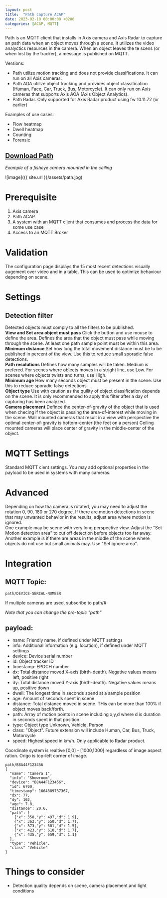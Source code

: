 ```yaml
---
layout: post
title:  "Path capture ACAP"
date: 2023-02-10 00:00:00 +0200
categories: [ACAP, MQTT]
---
```

Path is an MQTT client that installs in Axis camera and Axis Radar to capture an path data when an object moves through a scene.  It utilizes the video analyctics resources in the camera. When an object leaves the te scens (or when lost by the tracker), a message is published on MQTT. 

Versions:
* Path utilize motion tracking and does not provide classifications.  It can run on all Axis cameras.
* Path AOA utilize object tracking and provides object classification (Human, Face, Car, Truck, Bus, Motorcycle).  It can only run on Axis cameras that supports Axis AOA (Axis Object Analytics).
* Path Radar.  Only supported for Axis Radar product using fw 10.11.72 (or earlier)

Examples of use cases:
* Flow heatmap
* Dwell heatmap
* Counting
* Forensic

## [Download Path](https://acap.juhlin.me/package/path)

_Example of a fisheye camera mounted in the ceiling_  

![image]({{ site.url }}/assets/path.jpg)

# Prerequisite
1. Axis camera  
2. Path ACAP
3. A system with an MQTT client that consumes and process the data for some use case  
4. Access to an MQTT Broker

# Validation
The configuration page displays the 15 most recent detections visually augement over video and in a table.  This can be used to optimize behaviour depending on scene.

# Settings

## Detection filter
Detected objects must comply to all the filters to be published.
&nbsp;\
**View and Set area object must pass**
Click the button and use mouse to define the area. Defines the area that the object must pass while moving through the scene.  At least one path sample point must be within this area.
\
**Minimum distance**
Set how long the total movement distance must be to be published in percent of the view.  Use this to reduce small sporadic false detections.
\
**Path resolutions**
Defines how many samples will be taken. Medium is prefered.  For scenes where objects moves in a stright line, use Low.  For scenes where objects twists and turns, use High.
\
**Minimum age**
How many seconds object must be present in the scene.  Use this to reduce sporadic false detections.
\
**Object type**
Use with caution as the quility of object classification depends on the scene.  It is only recommended to apply this filter after a day of capturing has been analyzed.
\
**Camera placement**
Defince the center-of-gravity of the object that is used when checing if the object is passing the area-of-interest while moving in the scene.
Wall mounted cameras that result in a view with perspective the optimal center-of-gravity is bottom-center (the feet on a person)
Ceiling mounted cameras will place center of gravity in the middle-center of the object.

# MQTT Settings
Standard MQTT cient settings.  You may add optional properties in the payload to be used in systems with many cameras.

# Advanced
Depending on how tha camera is rotated, you may need to adjust the rotation 0, 90, 180 or 270 degree.
If there are motion detections in scene that may unwanted behavior in the results, adjust area where motion is ignored.  
One example may be scene with very long perspective view.  Adjust the "Set Motion detection area" to cut off detection before objects too far away.
Another example is if there are areas in the middle of the scene where objects do not use but small animals may.  Use "Set ignore area".


# Integration

## MQTT Topic:
```
path/DEVICE-SERIAL-NUMBER
```
If multiple cameras are used, subscribe to path/#

_Note that you can change the pre-topic "path"_

## payload:
* name: Friendly name, if defined under MQTT settings
* info: Additional information (e.g. location), if defined under MQTT settings
* device: Device serial number
* id: Object tracker ID
* timestamp: EPOCH number
* dx: Total distance moved X-axis (birth-death).  Negative values means left, positive right
* dy: Total distance moved Y-axis (birth-death). Negative values means up, positive down
* dwell: The longest time in seconds spend at a sample position
* age: Amount of seconds spent in scene
* distance: Total distance moved in scene.  THis can be more than 100% if object moves back/forth.
* path: Array of motion points in scene including x,y,d where d is duration in seconds spent in that position.
* type: Object type Unknown, Vehicle, Person
* class: "Object".  Future extension will include Human, Car, Bus, Truck, Motorcycle
* speed:  Highest speed in km/h.  Only applicable to Radar product.

Coordinate system is realtive [0,0] - [1000,1000] regardless of image aspect ration.  Origo is top-left corner of image.

```
path/B8A44F123456
{
  "name": "Camera 1",
  "info": "Showroom",
  "device": "B8A44F123456",
  "id": 6700,
  "timestamp": 1664889737367,
  "dx": 77,
  "dy": 162,
  "age": 7.8,
  "distance": 20.6,
  "path": [
    {"x": 358,"y": 497,"d": 1.9},
    {"x": 363,"y": 550,"d": 1.7},
    {"x": 373,"y": 601,"d": 1.5},
    {"x": 423,"y": 610,"d": 1.7},
    {"x": 435,"y": 659,"d": 1.1}
  ],
  "type": "Vehicle",
  "class" "Vehicle"
}
```
# Things to consider
* Detection quality depends on scene, camera placement and light conditions

